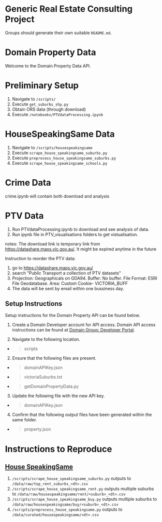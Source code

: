 # Generic Real Estate Consulting Project
Groups should generate their own suitable `README.md`.


# Domain Property Data 

Welcome to the Domain Property Data API. 

# Preliminary Setup
1. Navigate to `/scripts/`
2. Execute `get_suburbs_shp.py`
3. Obtain ORS data (through download)
4. Execute `/notebooks/PTVdataProcessing.ipynb`

# HouseSpeakingSame Data

1. Navigate to `/scripts/housespeakingsame`
2. Execute `scrape_house_speakingsame_suburbs.py`
3. Execute `preprocess_house_speakingsame_suburbs.py`
4. Execute `scrape_house_speakingsame_schools.py`

# Crime Data
crime.ipynb will contain both download and analysis

# PTV Data
1. Run PTVdataProcessing.ipynb to download and see analysis of data.
2. Run ipynb file in PTV_visualisations folders to get vistualisation.

notes: The download link is temporary link from https://datashare.maps.vic.gov.au/. It might be expired anytime in the future

Instruction to reorder the PTV data:
1. go to https://datashare.maps.vic.gov.au/
2. search "Public Transport a collection of PTV datasets"
3. Projection: Geographicals on GDA94. Buffer: No buffer. File Format: ESRI File Geodatabase. Area: Custom Cookie-  VICTORIA_BUFF
4. The data will be sent by email within one bussiness day.

## Setup Instructions 

Setup instructions for the Domain Property API can be found below. 

1. Create a Domain Developer account for API access. Domain API access instructions can be found at [Domain Group: Developer Portal](https://developer.domain.com.au/). 

2. Navigate to the following location. 

- > scripts 

2. Ensure that the following files are present. 

- > domainAPIKey.json 
- > victoriaSuburbs.txt 
- > getDomainPropertyData.py 

3. Update the following file with the new API key. 

- > domainAPIKey.json 

4. Confirm that the following output files have been generated within the same folder. 

- > property.json 


# Instructions to Reproduce

## [House SpeakingSame](http://house.speakingsame.com/)

1. `/scripts/scrape_house_speakingsame_suburbs.py` outputs to `/data/raw/top_rent_suburbs_<dt>.csv`
2. `/scripts/scrape_house_speakingsame_rent.py` outputs multiple suburbs to `/data/raw/housespeakingsame/rent/<suburb>_<dt>.csv`
3. `/scripts/scrape_house_speakingsame_buy.py` outputs multiple suburbs to `/data/raw/housespeakingsame/buy/<suburb>_<dt>.csv`
4. `/scripts/preprocess_house_speakingsame.py` outputs to `/data/curated/housespeakingsame/<dt>.csv`

